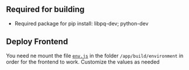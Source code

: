 ## Required for building
* Required package for pip install: libpq-dev; python-dev

## Deploy Frontend
You need ne mount the file   [`env.js`](frontend/public/environment/env.js) in the folder `/app/build/environment` in order for the frontend to work. Customize the values as needed
